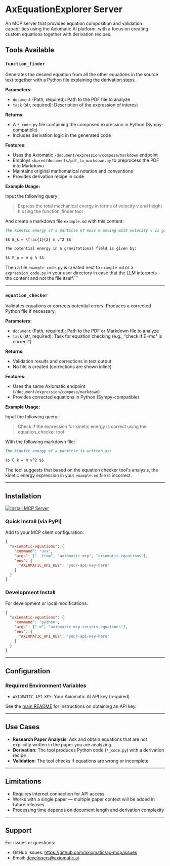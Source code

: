 # AxEquationExplorer Server

An MCP server that provides equation composition and validation capabilities using the Axiomatic AI platform, with a focus on creating custom equations together with derivation recipes.

## Tools Available

### `function_finder`

Generates the desired equation from all the other equations in the source text together with a Python file explaining the derivation steps.

**Parameters:**

- `document` (Path, required): Path to the PDF file to analyze
- `task` (str, required): Description of the expression of interest

**Returns:**

- A `*_code.py` file containing the composed expression in Python (Sympy-compatible)
- Includes derivation logic in the generated code

**Features:**

- Uses the Axiomatic `/document/expression/compose/markdown` endpoint
- Employs `shared/documents/pdf_to_markdown.py` to preprocess the PDF into Markdown
- Maintains original mathematical notation and conventions
- Provides derivation recipe in code

**Example Usage:**

Input the following query:

> Express the total mechanical energy in terms of velocity v and height h using the function_finder tool

And create a markdown file `example.md` with this content:

```markdown
The kinetic energy of a particle of mass m moving with velocity v is given by:

$$ E_k = \frac{1}{2} m v^2 $$

The potential energy in a gravitational field is given by:

$$ E_p = m g h $$
```

Then a file `example_code.py` is created next to `example.md` or a `expression_code.py` in your user directory in case that the LLM interprets the content and not the file itself.```

---

### `equation_checker`

Validates equations or corrects potential errors. Produces a corrected Python file if necessary.

**Parameters:**

- `document` (Path, required): Path to the PDF or Markdown file to analyze
- `task` (str, required): Task for equation checking (e.g., “check if E=mc² is correct”)

**Returns:**

- Validation results and corrections in text output
- No file is created (corrections are shown inline)

**Features:**

- Uses the same Axiomatic endpoint (`/document/expression/compose/markdown`)
- Provides corrected equations in Python (Sympy-compatible)

**Example Usage:**

Input the following query:

> Check if the expression for kinetic energy is correct using the equation_checker tool

With the following markdown file:

```markdown
The kinetic energy of a particle is written as:

$$ E_k = m v^2 $$
```

The tool suggests that based on the equation checker tool's analysis, the kinetic energy expression in your `example.md` file is incorrect.

---

## Installation

[![Install MCP Server](https://cursor.com/deeplink/mcp-install-dark.svg)](https://cursor.com/en/install-mcp?name=axiomatic-equations&config=eyJjb21tYW5kIjoidXZ4IC0tZnJvbSBheGlvbWF0aWMtbWNwIGF4aW9tYXRpYy1lcXVhdGlvbnMiLCJlbnYiOnsiQVhJT01BVElDX0FQSV9LRVkiOiJ5b3VyLWFwaS1rZXktaGVyZSJ9fQ%3D%3D)

### Quick Install (via PyPI)

Add to your MCP client configuration:

```json
{
  "axiomatic-equations": {
    "command": "uvx",
    "args": ["--from", "axiomatic-mcp", "axiomatic-equations"],
    "env": {
      "AXIOMATIC_API_KEY": "your-api-key-here"
    }
  }
}
```

### Development Install

For development or local modifications:

```json
{
  "axiomatic-equations": {
    "command": "python",
    "args": ["-m", "axiomatic_mcp.servers.equations"],
    "env": {
      "AXIOMATIC_API_KEY": "your-api-key-here"
    }
  }
}
```

---

## Configuration

### Required Environment Variables

- `AXIOMATIC_API_KEY`: Your Axiomatic AI API key (required)

See the [main README](../../../README.md#getting-an-api-key) for instructions on obtaining an API key.

---

## Use Cases

- **Research Paper Analysis**: Ask and obtain equations that are not explicitly written in the paper you are analyzing
- **Derivation**: The tool produces Python code (`*_code.py`) with a derivation recipe
- **Validation**: The tool checks if equations are wrong or incomplete

---

## Limitations

- Requires internet connection for API access
- Works with a single paper — multiple paper context will be added in future releases
- Processing time depends on document length and derivation complexity

---

## Support

For issues or questions:

- GitHub Issues: https://github.com/axiomatic/ax-mcp/issues
- Email: developers@axiomatic.ai
